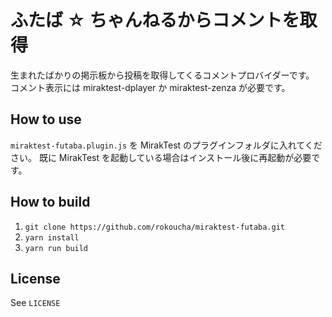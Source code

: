 # ふたば ☆ ちゃんねるからコメントを取得

生まれたばかりの掲示板から投稿を取得してくるコメントプロバイダーです。
コメント表示には miraktest-dplayer か miraktest-zenza が必要です。

## How to use

`miraktest-futaba.plugin.js` を MirakTest のプラグインフォルダに入れてください。
既に MirakTest を起動している場合はインストール後に再起動が必要です。

## How to build

1. `git clone https://github.com/rokoucha/miraktest-futaba.git`
2. `yarn install`
3. `yarn run build`

## License

See `LICENSE`
